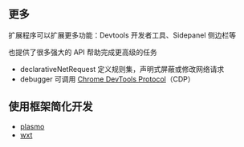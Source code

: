 ## 更多

扩展程序可以扩展更多功能：Devtools 开发者工具、Sidepanel 侧边栏等

也提供了很多强大的 API 帮助完成更高级的任务

- declarativeNetRequest 定义规则集，声明式屏蔽或修改网络请求
- debugger 可调用 [Chrome DevTools Protocol](https://chromedevtools.github.io/devtools-protocol/)（CDP）

## 使用框架简化开发

- [plasmo](https://docs.plasmo.com/)
- [wxt](https://wxt.dev/)